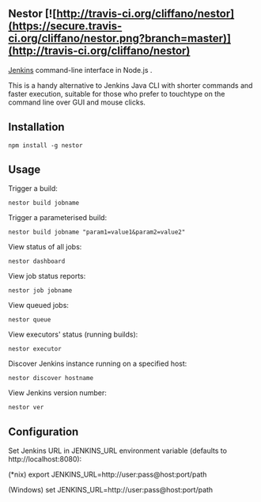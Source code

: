 Nestor [![http://travis-ci.org/cliffano/nestor](https://secure.travis-ci.org/cliffano/nestor.png?branch=master)](http://travis-ci.org/cliffano/nestor)
------

[Jenkins](http://jenkins-ci.org) command-line interface in Node.js .

This is a handy alternative to Jenkins Java CLI with shorter commands and faster execution, suitable for those who prefer to touchtype on the command line over GUI and mouse clicks.

Installation
------------

    npm install -g nestor

Usage
-----

Trigger a build:

    nestor build jobname

Trigger a parameterised build:

    nestor build jobname "param1=value1&param2=value2"

View status of all jobs:

    nestor dashboard

View job status reports:

    nestor job jobname

View queued jobs:

    nestor queue

View executors' status (running builds):

    nestor executor
    
Discover Jenkins instance running on a specified host:

    nestor discover hostname

View Jenkins version number:

    nestor ver

Configuration
-------------

Set Jenkins URL in JENKINS_URL environment variable (defaults to http://localhost:8080):

(*nix)
    export JENKINS_URL=http://user:pass@host:port/path

(Windows)
    set JENKINS_URL=http://user:pass@host:port/path
